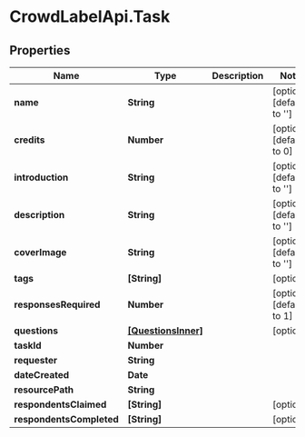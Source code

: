 # CrowdLabelApi.Task

## Properties

Name | Type | Description | Notes
------------ | ------------- | ------------- | -------------
**name** | **String** |  | [optional] [default to &#39;&#39;]
**credits** | **Number** |  | [optional] [default to 0]
**introduction** | **String** |  | [optional] [default to &#39;&#39;]
**description** | **String** |  | [optional] [default to &#39;&#39;]
**coverImage** | **String** |  | [optional] [default to &#39;&#39;]
**tags** | **[String]** |  | [optional] 
**responsesRequired** | **Number** |  | [optional] [default to 1]
**questions** | [**[QuestionsInner]**](QuestionsInner.md) |  | [optional] 
**taskId** | **Number** |  | 
**requester** | **String** |  | 
**dateCreated** | **Date** |  | 
**resourcePath** | **String** |  | 
**respondentsClaimed** | **[String]** |  | [optional] 
**respondentsCompleted** | **[String]** |  | [optional] 


